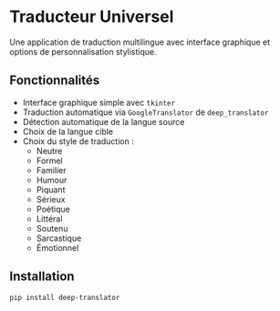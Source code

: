 # Traducteur Universel

Une application de traduction multilingue avec interface graphique et options de personnalisation stylistique.

## Fonctionnalités

- Interface graphique simple avec `tkinter`
- Traduction automatique via `GoogleTranslator` de `deep_translator`
- Détection automatique de la langue source
- Choix de la langue cible
- Choix du style de traduction :
  - Neutre
  - Formel
  - Familier
  - Humour
  - Piquant
  - Sérieux
  - Poétique
  - Littéral
  - Soutenu
  - Sarcastique
  - Émotionnel

## Installation

```bash
pip install deep-translator

